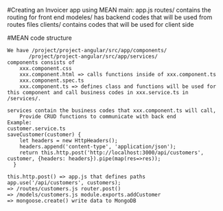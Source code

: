 #Creating an Invoicer app using MEAN 
main: app.js
routes/ contains the routing for front end
modeles/ has backend codes that will be used from routes files
clients/ contains codes that will be used for client side

#MEAN code structure
```
We have /project/project-angular/src/app/components/
	   /project/project-angular/src/app/services/
components consists of 
    xxx.component.css 
    xxx.component.html => calls functions inside of xxx.component.ts
    xxx.component.spec.ts 
    xxx.component.ts => defines class and functions will be used for this component and call business codes in xxx.service.ts in /services/.

services contain the business codes that xxx.component.ts will call,
	Provide CRUD functions to communicate with back end
Example:
customer.service.ts
saveCustomer(customer) {
    let headers = new HttpHeaders();
    headers.append('content-type', 'application/json');
    return this.http.post('http://localhost:3000/api/customers', customer, {headers: headers}).pipe(map(res=>res));
  }

this.http.post() => app.js that defines paths 
app.use('/api/customers', customers);
=> /routes/customers.js router.post() 
=> /models/customers.js module.exports.addCustomer
=> mongoose.create() write data to MongoDB
```